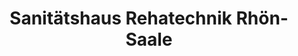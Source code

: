 ---
title: "Sanitätshaus Rehatechnik Rhön-Saale"
url: /bad-bocklet/sanitaetshaus-rehatechnik-rhoen-saale/
shop: Sanitätshaus
---